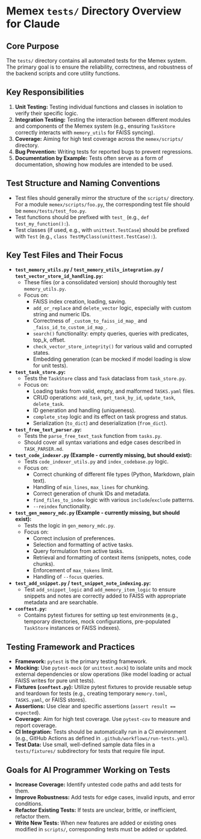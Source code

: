 # Memex `tests/` Directory Overview for Claude

## Core Purpose

The `tests/` directory contains all automated tests for the Memex system. The primary goal is to ensure the reliability, correctness, and robustness of the backend scripts and core utility functions.

## Key Responsibilities

1.  **Unit Testing:** Testing individual functions and classes in isolation to verify their specific logic.
2.  **Integration Testing:** Testing the interaction between different modules and components of the Memex system (e.g., ensuring `TaskStore` correctly interacts with `memory_utils` for FAISS syncing).
3.  **Coverage:** Aiming for high test coverage across the `memex/scripts/` directory.
4.  **Bug Prevention:** Writing tests for reported bugs to prevent regressions.
5.  **Documentation by Example:** Tests often serve as a form of documentation, showing how modules are intended to be used.

## Test Structure and Naming Conventions

*   Test files should generally mirror the structure of the `scripts/` directory. For a module `memex/scripts/foo.py`, the corresponding test file should be `memex/tests/test_foo.py`.
*   Test functions should be prefixed with `test_` (e.g., `def test_my_function():`).
*   Test classes (if used, e.g., with `unittest.TestCase`) should be prefixed with `Test` (e.g., `class TestMyClass(unittest.TestCase):`).

## Key Test Files and Their Focus

*   **`test_memory_utils.py` / `test_memory_utils_integration.py` / `test_vector_store_id_handling.py`:**
    *   These files (or a consolidated version) should thoroughly test `memory_utils.py`.
    *   Focus on:
        *   FAISS index creation, loading, saving.
        *   `add_or_replace` and `delete_vector` logic, especially with custom string and numeric IDs.
        *   Correctness of `_custom_to_faiss_id_map_` and `_faiss_id_to_custom_id_map_`.
        *   `search()` functionality: empty queries, queries with predicates, top_k, offset.
        *   `check_vector_store_integrity()` for various valid and corrupted states.
        *   Embedding generation (can be mocked if model loading is slow for unit tests).
*   **`test_task_store.py`:**
    *   Tests the `TaskStore` class and `Task` dataclass from `task_store.py`.
    *   Focus on:
        *   Loading tasks from valid, empty, and malformed `TASKS.yaml` files.
        *   CRUD operations: `add_task`, `get_task_by_id`, `update_task`, `delete_task`.
        *   ID generation and handling (uniqueness).
        *   `complete_step` logic and its effect on task progress and status.
        *   Serialization (`to_dict`) and deserialization (`from_dict`).
*   **`test_free_text_parser.py`:**
    *   Tests the `parse_free_text_task` function from `tasks.py`.
    *   Should cover all syntax variations and edge cases described in `TASK_PARSER.md`.
*   **`test_code_indexer.py` (Example - currently missing, but should exist):**
    *   Tests `code_indexer_utils.py` and `index_codebase.py` logic.
    *   Focus on:
        *   Correct chunking of different file types (Python, Markdown, plain text).
        *   Handling of `min_lines`, `max_lines` for chunking.
        *   Correct generation of chunk IDs and metadata.
        *   `find_files_to_index` logic with various `include`/`exclude` patterns.
        *   `--reindex` functionality.
*   **`test_gen_memory_mdc.py` (Example - currently missing, but should exist):**
    *   Tests the logic in `gen_memory_mdc.py`.
    *   Focus on:
        *   Correct inclusion of preferences.
        *   Selection and formatting of active tasks.
        *   Query formulation from active tasks.
        *   Retrieval and formatting of context items (snippets, notes, code chunks).
        *   Enforcement of `max_tokens` limit.
        *   Handling of `--focus` queries.
*   **`test_add_snippet.py` / `test_snippet_note_indexing.py`:**
    *   Test `add_snippet_logic` and `add_memory_item_logic` to ensure snippets and notes are correctly added to FAISS with appropriate metadata and are searchable.
*   **`conftest.py`:**
    *   Contains pytest fixtures for setting up test environments (e.g., temporary directories, mock configurations, pre-populated `TaskStore` instances or FAISS indexes).

## Testing Framework and Practices

*   **Framework:** `pytest` is the primary testing framework.
*   **Mocking:** Use `pytest-mock` (or `unittest.mock`) to isolate units and mock external dependencies or slow operations (like model loading or actual FAISS writes for pure unit tests).
*   **Fixtures (`conftest.py`):** Utilize pytest fixtures to provide reusable setup and teardown for tests (e.g., creating temporary `memory.toml`, `TASKS.yaml`, or FAISS stores).
*   **Assertions:** Use clear and specific assertions (`assert result == expected`).
*   **Coverage:** Aim for high test coverage. Use `pytest-cov` to measure and report coverage.
*   **CI Integration:** Tests should be automatically run in a CI environment (e.g., GitHub Actions as defined in `.github/workflows/run-tests.yml`).
*   **Test Data:** Use small, well-defined sample data files in a `tests/fixtures/` subdirectory for tests that require file input.

## Goals for AI Programmer Working on Tests

*   **Increase Coverage:** Identify untested code paths and add tests for them.
*   **Improve Robustness:** Add tests for edge cases, invalid inputs, and error conditions.
*   **Refactor Existing Tests:** If tests are unclear, brittle, or inefficient, refactor them.
*   **Write New Tests:** When new features are added or existing ones modified in `scripts/`, corresponding tests must be added or updated.